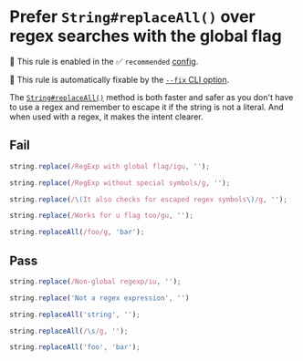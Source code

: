 # Prefer `String#replaceAll()` over regex searches with the global flag

💼 This rule is enabled in the ✅ `recommended` [config](https://github.com/es-tooling/eslint-plugin-unicorn-x#recommended-config).

🔧 This rule is automatically fixable by the [`--fix` CLI option](https://eslint.org/docs/latest/user-guide/command-line-interface#--fix).

<!-- end auto-generated rule header -->
<!-- Do not manually modify this header. Run: `npm run fix:eslint-docs` -->

The [`String#replaceAll()`](https://developer.mozilla.org/en-US/docs/Web/JavaScript/Reference/Global_Objects/String/replaceAll) method is both faster and safer as you don't have to use a regex and remember to escape it if the string is not a literal. And when used with a regex, it makes the intent clearer.

## Fail

```js
string.replace(/RegExp with global flag/igu, '');
```

```js
string.replace(/RegExp without special symbols/g, '');
```

```js
string.replace(/\(It also checks for escaped regex symbols\)/g, '');
```

```js
string.replace(/Works for u flag too/gu, '');
```

```js
string.replaceAll(/foo/g, 'bar');
```

## Pass

```js
string.replace(/Non-global regexp/iu, '');
```

```js
string.replace('Not a regex expression', '')
```

```js
string.replaceAll('string', '');
```

```js
string.replaceAll(/\s/g, '');
```

```js
string.replaceAll('foo', 'bar');
```
